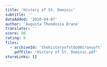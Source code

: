 ```yaml
---
title: 'History of St. Dominic'
subtitle: ''
dateAdded: '2020-04-07'
author: 'Augusta Theodosia Drane'
translator: ''
score: 90
rating: 0
files:
  - archiveId: 'thehistoryofstdo00cranuoft'
    pdfFile: 'History of St. Dominic.pdf'
storeLinks: []
---
```


